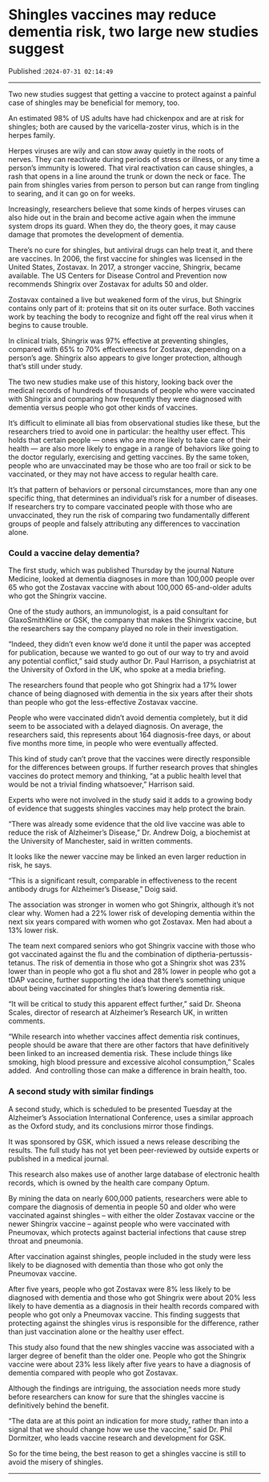 # Shingles vaccines may reduce dementia risk, two large new studies suggest

Published :`2024-07-31 02:14:49`

---

Two new studies suggest that getting a vaccine to protect against a painful case of shingles may be beneficial for memory, too.

An estimated 98% of US adults have had chickenpox and are at risk for shingles; both are caused by the varicella-zoster virus, which is in the herpes family.

Herpes viruses are wily and can stow away quietly in the roots of nerves. They can reactivate during periods of stress or illness, or any time a person’s immunity is lowered. That viral reactivation can cause shingles, a rash that opens in a line around the trunk or down the neck or face. The pain from shingles varies from person to person but can range from tingling to searing, and it can go on for weeks.

Increasingly, researchers believe that some kinds of herpes viruses can also hide out in the brain and become active again when the immune system drops its guard. When they do, the theory goes, it may cause damage that promotes the development of dementia.

There’s no cure for shingles, but antiviral drugs can help treat it, and there are vaccines. In 2006, the first vaccine for shingles was licensed in the United States, Zostavax. In 2017, a stronger vaccine, Shingrix, became available. The US Centers for Disease Control and Prevention now recommends Shingrix over Zostavax for adults 50 and older.

Zostavax contained a live but weakened form of the virus, but Shingrix contains only part of it: proteins that sit on its outer surface. Both vaccines work by teaching the body to recognize and fight off the real virus when it begins to cause trouble.

In clinical trials, Shingrix was 97% effective at preventing shingles, compared with 65% to 70% effectiveness for Zostavax, depending on a person’s age. Shingrix also appears to give longer protection, although that’s still under study.

The two new studies make use of this history, looking back over the medical records of hundreds of thousands of people who were vaccinated with Shingrix and comparing how frequently they were diagnosed with dementia versus people who got other kinds of vaccines.

It’s difficult to eliminate all bias from observational studies like these, but the researchers tried to avoid one in particular: the healthy user effect. This holds that certain people — ones who are more likely to take care of their health — are also more likely to engage in a range of behaviors like going to the doctor regularly, exercising and getting vaccines. By the same token, people who are unvaccinated may be those who are too frail or sick to be vaccinated, or they may not have access to regular health care.

It’s that pattern of behaviors or personal circumstances, more than any one specific thing, that determines an individual’s risk for a number of diseases. If researchers try to compare vaccinated people with those who are unvaccinated, they run the risk of comparing two fundamentally different groups of people and falsely attributing any differences to vaccination alone.

### Could a vaccine delay dementia?

The first study, which was published Thursday by the journal Nature Medicine, looked at dementia diagnoses in more than 100,000 people over 65 who got the Zostavax vaccine with about 100,000 65-and-older adults who got the Shingrix vaccine.

One of the study authors, an immunologist, is a paid consultant for GlaxoSmithKline or GSK, the company that makes the Shingrix vaccine, but the researchers say the company played no role in their investigation.

“Indeed, they didn’t even know we’d done it until the paper was accepted for publication, because we wanted to go out of our way to try and avoid any potential conflict,” said study author Dr. Paul Harrison, a psychiatrist at the University of Oxford in the UK, who spoke at a media briefing.

The researchers found that people who got Shingrix had a 17% lower chance of being diagnosed with dementia in the six years after their shots than people who got the less-effective Zostavax vaccine.

People who were vaccinated didn’t avoid dementia completely, but it did seem to be associated with a delayed diagnosis. On average, the researchers said, this represents about 164 diagnosis-free days, or about five months more time, in people who were eventually affected.

This kind of study can’t prove that the vaccines were directly responsible for the differences between groups. If further research proves that shingles vaccines do protect memory and thinking, “at a public health level that would be not a trivial finding whatsoever,” Harrison said.

Experts who were not involved in the study said it adds to a growing body of evidence that suggests shingles vaccines may help protect the brain.

“There was already some evidence that the old live vaccine was able to reduce the risk of Alzheimer’s Disease,” Dr. Andrew Doig, a biochemist at the University of Manchester, said in written comments.

It looks like the newer vaccine may be linked an even larger reduction in risk, he says.

“This is a significant result, comparable in effectiveness to the recent antibody drugs for Alzheimer’s Disease,” Doig said.

The association was stronger in women who got Shingrix, although it’s not clear why. Women had a 22% lower risk of developing dementia within the next six years compared with women who got Zostavax. Men had about a 13% lower risk.

The team next compared seniors who got Shingrix vaccine with those who got vaccinated against the flu and the combination of diptheria-pertussis-tetanus. The risk of dementia in those who got a Shingrix shot was 23% lower than in people who got a flu shot and 28% lower in people who got a tDAP vaccine, further supporting the idea that there’s something unique about being vaccinated for shingles that’s lowering dementia risk.

“It will be critical to study this apparent effect further,” said Dr. Sheona Scales, director of research at Alzheimer’s Research UK, in written comments.

“While research into whether vaccines affect dementia risk continues, people should be aware that there are other factors that have definitively been linked to an increased dementia risk. These include things like smoking, high blood pressure and excessive alcohol consumption,” Scales added.  And controlling those can make a difference in brain health, too.

### A second study with similar findings

A second study, which is scheduled to be presented Tuesday at the Alzheimer’s Association International Conference, uses a similar approach as the Oxford study, and its conclusions mirror those findings.

It was sponsored by GSK, which issued a news release describing the results. The full study has not yet been peer-reviewed by outside experts or published in a medical journal.

This research also makes use of another large database of electronic health records, which is owned by the health care company Optum.

By mining the data on nearly 600,000 patients, researchers were able to compare the diagnosis of dementia in people 50 and older who were vaccinated against shingles – with either the older Zostavax vaccine or the newer Shingrix vaccine – against people who were vaccinated with Pneumovax, which protects against bacterial infections that cause strep throat and pneumonia.

After vaccination against shingles, people included in the study were less likely to be diagnosed with dementia than those who got only the Pneumovax vaccine.

After five years, people who got Zostavax were 8% less likely to be diagnosed with dementia and those who got Shingrix were about 20% less likely to have dementia as a diagnosis in their health records compared with people who got only a Pneumovax vaccine. This finding suggests that protecting against the shingles virus is responsible for the difference, rather than just vaccination alone or the healthy user effect.

This study also found that the new shingles vaccine was associated with a larger degree of benefit than the older one. People who got the Shingrix vaccine were about 23% less likely after five years to have a diagnosis of dementia compared with people who got Zostavax.

Although the findings are intriguing, the association needs more study before researchers can know for sure that the shingles vaccine is definitively behind the benefit.

“The data are at this point an indication for more study, rather than into a signal that we should change how we use the vaccine,” said Dr. Phil Dormitzer, who leads vaccine research and development for GSK.

So for the time being, the best reason to get a shingles vaccine is still to avoid the misery of shingles.

---

